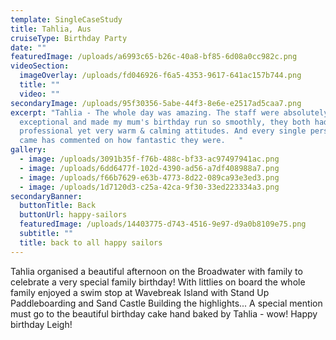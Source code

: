 ```yaml
---
template: SingleCaseStudy
title: Tahlia, Aus
cruiseType: Birthday Party
date: ""
featuredImage: /uploads/a6993c65-b26c-40a8-bf85-6d08a0cc982c.png
videoSection:
  imageOverlay: /uploads/fd046926-f6a5-4353-9617-641ac157b744.png
  title: ""
  video: ""
secondaryImage: /uploads/95f30356-5abe-44f3-8e6e-e2517ad5caa7.png
excerpt: "Tahlia - The whole day was amazing. The staff were absolutely
  exceptional and made my mum's birthday run so smoothly, they both had
  professional yet very warm & calming attitudes. And every single person who
  came has commented on how fantastic they were.   "
gallery:
  - image: /uploads/3091b35f-f76b-488c-bf33-ac97497941ac.png
  - image: /uploads/6dd6477f-102d-4390-ad56-a7df408988a7.png
  - image: /uploads/f66b7629-e63b-4773-8d22-089ca93e3ed3.png
  - image: /uploads/1d7120d3-c25a-42ca-9f30-33ed223334a3.png
secondaryBanner:
  buttonTitle: Back
  buttonUrl: happy-sailors
  featuredImage: /uploads/14403775-d743-4516-9e97-d9a0b8109e75.png
  subtitle: ""
  title: back to all happy sailors
---
```

Tahlia organised a beautiful afternoon on the Broadwater with family to celebrate a very special family birthday!   With littlies on board the whole family enjoyed a swim stop at Wavebreak Island with Stand Up Paddleboarding and Sand Castle Building the highlights...   A special mention must go to the beautiful birthday cake hand baked by Tahlia - wow!   Happy birthday Leigh!
